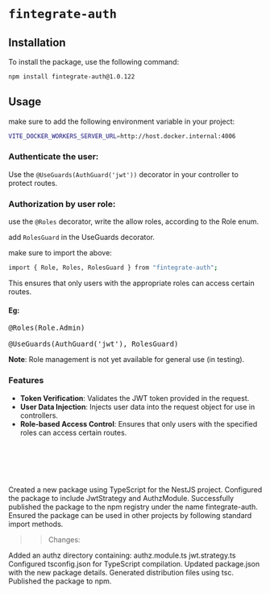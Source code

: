 # `fintegrate-auth`

## Installation

To install the package, use the following command:

```bash
npm install fintegrate-auth@1.0.122
```
## Usage
make sure to add the following environment variable in your project:

```bash
VITE_DOCKER_WORKERS_SERVER_URL=http://host.docker.internal:4006
```



###  Authenticate the user:

Use the `@UseGuards(AuthGuard('jwt'))` decorator in your controller to protect routes.



### Authorization by user role:

use the `@Roles` decorator, write the allow roles, according to the Role enum. 

add `RolesGuard` in the UseGuards decorator. 


make sure to import the above:

```bash
import { Role, Roles, RolesGuard } from "fintegrate-auth";

```


This ensures that only users with the appropriate roles can access certain routes.

#### Eg:
<pre>@Roles(Role.Admin)<br>
@UseGuards(AuthGuard('jwt'), RolesGuard)</pre>


**Note**: Role management is not yet available for general use (in testing).


### Features

- **Token Verification**: Validates the JWT token provided in the request.
- **User Data Injection**: Injects user data into the request object for use in controllers.
- **Role-based Access Control**: Ensures that only users with the specified roles can access certain routes.


</br>
</br>
</br>
</br>



Created a new package using TypeScript for the NestJS project.
Configured the package to include JwtStrategy and AuthzModule.
Successfully published the package to the npm registry under the name fintegrate-auth.
Ensured the package can be used in other projects by following standard import methods.

>>Changes:

Added an authz directory containing:
authz.module.ts
jwt.strategy.ts
Configured tsconfig.json for TypeScript compilation.
Updated package.json with the new package details.
Generated distribution files using tsc.
Published the package to npm.

